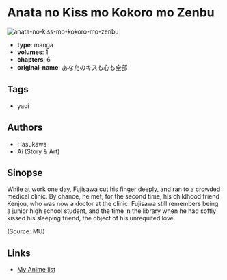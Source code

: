 # Anata no Kiss mo Kokoro mo Zenbu

![anata-no-kiss-mo-kokoro-mo-zenbu](https://cdn.myanimelist.net/images/manga/1/152529.jpg)

-   **type**: manga
-   **volumes**: 1
-   **chapters**: 6
-   **original-name**: あなたのキスも心も全部

## Tags

-   yaoi

## Authors

-   Hasukawa
-   Ai (Story & Art)

## Sinopse

While at work one day, Fujisawa cut his finger deeply, and ran to a crowded medical clinic. By chance, he met, for the second time, his childhood friend Kenjou, who was now a doctor at the clinic. Fujisawa still remembers being a junior high school student, and the time in the library when he had softly kissed his sleeping friend, the object of his unrequited love.

(Source: MU)

## Links

-   [My Anime list](https://myanimelist.net/manga/2410/Anata_no_Kiss_mo_Kokoro_mo_Zenbu)
